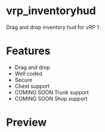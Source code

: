 # vrp_inventoryhud
Drag and drop inventory hud for vRP 1

# Features
- Drag and drop
- Well coded
- Secure
- Chest support
- COMING SOON Trunk support 
- COMING SOON Shop support

# Preview
